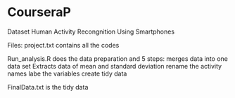 # CourseraP

Dataset
Human Activity Recongnition Using Smartphones

Files:
project.txt contains all the codes

Run_analysis.R does the data preparation and 5 steps:
merges data into one data set
Extracts data of mean and standard deviation
rename the activity names
labe the variables
create tidy data

FinalData.txt is the tidy data
